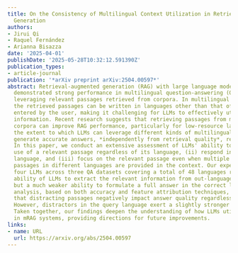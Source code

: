 ```yaml
---
title: On the Consistency of Multilingual Context Utilization in Retrieval-Augmented
  Generation
authors:
- Jirui Qi
- Raquel Fernández
- Arianna Bisazza
date: '2025-04-01'
publishDate: '2025-05-28T10:32:12.591390Z'
publication_types:
- article-journal
publication: '*arXiv preprint arXiv:2504.00597*'
abstract: Retrieval-augmented generation (RAG) with large language models (LLMs) has
  demonstrated strong performance in multilingual question-answering (QA) tasks by
  leveraging relevant passages retrieved from corpora. In multilingual RAG (mRAG),
  the retrieved passages can be written in languages other than that of the query
  entered by the user, making it challenging for LLMs to effectively utilize the provided
  information. Recent research suggests that retrieving passages from multilingual
  corpora can improve RAG performance, particularly for low-resource languages. However,
  the extent to which LLMs can leverage different kinds of multilingual contexts to
  generate accurate answers, *independently from retrieval quality*, remains understudied.
  In this paper, we conduct an extensive assessment of LLMs' ability to (i) make consistent
  use of a relevant passage regardless of its language, (ii) respond in the expected
  language, and (iii) focus on the relevant passage even when multiple `distracting'
  passages in different languages are provided in the context. Our experiments with
  four LLMs across three QA datasets covering a total of 48 languages reveal a surprising
  ability of LLMs to extract the relevant information from out-language passages,
  but a much weaker ability to formulate a full answer in the correct language. Our
  analysis, based on both accuracy and feature attribution techniques, further shows
  that distracting passages negatively impact answer quality regardless of their language.
  However, distractors in the query language exert a slightly stronger influence.
  Taken together, our findings deepen the understanding of how LLMs utilize context
  in mRAG systems, providing directions for future improvements.
links:
- name: URL
  url: https://arxiv.org/abs/2504.00597
---
```

